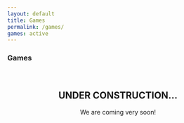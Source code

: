 ```yaml
---
layout: default
title: Games
permalink: /games/
games: active
---
```

<h3><i class="fas fa-gamepad"></i> Games</h3>
<br>
<center>
 <h2><strong>UNDER CONSTRUCTION...</strong></h2>
<p>We are coming very soon!</p>
</center>